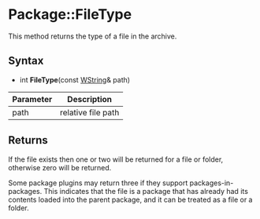 # Package::FileType

This method returns the type of a file in the archive.

## Syntax

- int **FileType**(const [WString](WString.md)& path)

| Parameter | Description |
|---|---|
| path | relative file path |

## Returns

If the file exists then one or two will be returned for a file or folder, otherwise zero will be returned.

Some package plugins may return three if they support packages-in-packages. This indicates that the file is a package that has already had its contents loaded into the parent package, and it can be treated as a file or a folder.
